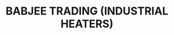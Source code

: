 ---
title: "BABJEE TRADING (INDUSTRIAL HEATERS)"
url: /karachi/babjee-trading-industrial-heaters/
shop: electrical
---
